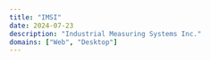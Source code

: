 ```yaml
---
title: "IMSI"
date: 2024-07-23
description: "Industrial Measuring Systems Inc."
domains: ["Web", "Desktop"]
---
```


